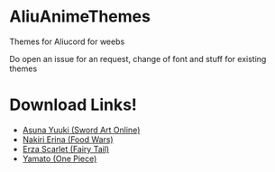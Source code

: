 # AliuAnimeThemes
Themes for Aliucord for weebs

Do open an issue for an request, change of font and stuff for existing themes

# Download Links!
- [Asuna Yuuki (Sword Art Online)](https://cdn.discordapp.com/attachments/780495979110858774/887410598265122847/Asuna_Yuuki_Sword_Art_Online.json)
- [Nakiri Erina (Food Wars)](https://cdn.discordapp.com/attachments/780495979110858774/887410598684536871/Nakiri_Erina_Food_Wars.json)
- [Erza Scarlet (Fairy Tail)](https://cdn.discordapp.com/attachments/780495979110858774/887410598579667014/Erza_Scarlet_Fairy_Tail.json)
- [Yamato (One Piece)](https://cdn.discordapp.com/attachments/780495979110858774/887412911750922300/Yamato_One_Piece.json)
